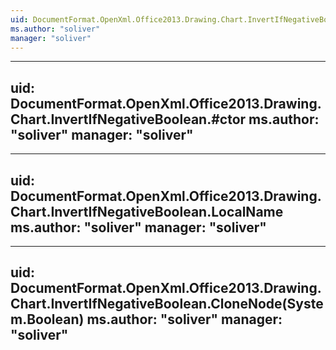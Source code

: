 ```yaml
---
uid: DocumentFormat.OpenXml.Office2013.Drawing.Chart.InvertIfNegativeBoolean
ms.author: "soliver"
manager: "soliver"
---
```


---
uid: DocumentFormat.OpenXml.Office2013.Drawing.Chart.InvertIfNegativeBoolean.#ctor
ms.author: "soliver"
manager: "soliver"
---

---
uid: DocumentFormat.OpenXml.Office2013.Drawing.Chart.InvertIfNegativeBoolean.LocalName
ms.author: "soliver"
manager: "soliver"
---

---
uid: DocumentFormat.OpenXml.Office2013.Drawing.Chart.InvertIfNegativeBoolean.CloneNode(System.Boolean)
ms.author: "soliver"
manager: "soliver"
---
